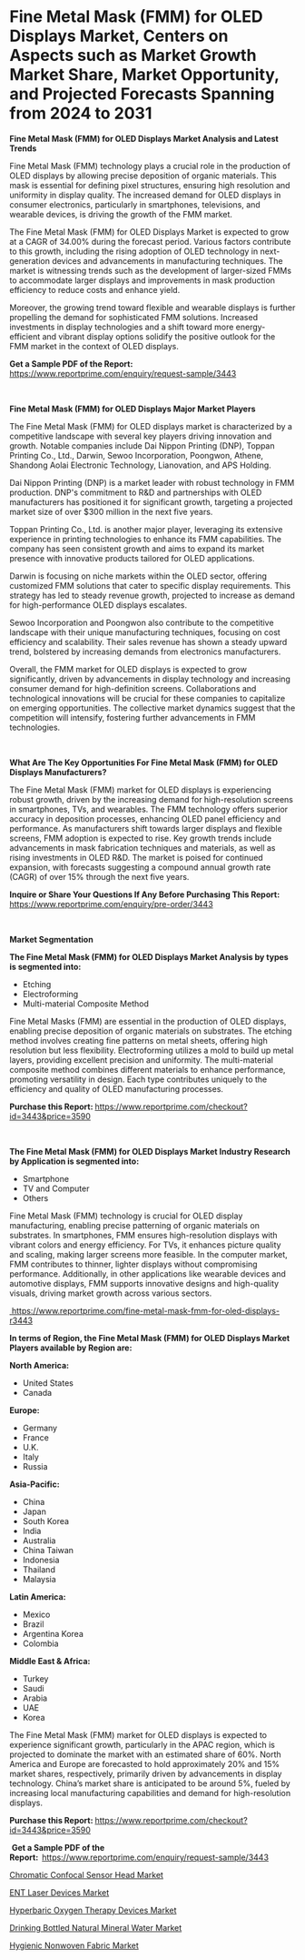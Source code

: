 <p><h1>Fine Metal Mask (FMM) for OLED Displays Market, Centers on Aspects such as Market Growth Market Share, Market Opportunity, and Projected Forecasts Spanning from 2024 to 2031</h1></p><p><strong>Fine Metal Mask (FMM) for OLED Displays Market Analysis and Latest Trends</strong></p>
<p><p>Fine Metal Mask (FMM) technology plays a crucial role in the production of OLED displays by allowing precise deposition of organic materials. This mask is essential for defining pixel structures, ensuring high resolution and uniformity in display quality. The increased demand for OLED displays in consumer electronics, particularly in smartphones, televisions, and wearable devices, is driving the growth of the FMM market.</p><p>The Fine Metal Mask (FMM) for OLED Displays Market is expected to grow at a CAGR of 34.00% during the forecast period. Various factors contribute to this growth, including the rising adoption of OLED technology in next-generation devices and advancements in manufacturing techniques. The market is witnessing trends such as the development of larger-sized FMMs to accommodate larger displays and improvements in mask production efficiency to reduce costs and enhance yield.</p><p>Moreover, the growing trend toward flexible and wearable displays is further propelling the demand for sophisticated FMM solutions. Increased investments in display technologies and a shift toward more energy-efficient and vibrant display options solidify the positive outlook for the FMM market in the context of OLED displays.</p></p>
<p><strong>Get a Sample PDF of the Report:&nbsp;</strong> <a href="https://www.reportprime.com/enquiry/request-sample/3443">https://www.reportprime.com/enquiry/request-sample/3443</a></p>
<p>&nbsp;</p>
<p><strong>Fine Metal Mask (FMM) for OLED Displays Major Market Players</strong></p>
<p><p>The Fine Metal Mask (FMM) for OLED displays market is characterized by a competitive landscape with several key players driving innovation and growth. Notable companies include Dai Nippon Printing (DNP), Toppan Printing Co., Ltd., Darwin, Sewoo Incorporation, Poongwon, Athene, Shandong Aolai Electronic Technology, Lianovation, and APS Holding.</p><p>Dai Nippon Printing (DNP) is a market leader with robust technology in FMM production. DNP's commitment to R&D and partnerships with OLED manufacturers has positioned it for significant growth, targeting a projected market size of over $300 million in the next five years.</p><p>Toppan Printing Co., Ltd. is another major player, leveraging its extensive experience in printing technologies to enhance its FMM capabilities. The company has seen consistent growth and aims to expand its market presence with innovative products tailored for OLED applications.</p><p>Darwin is focusing on niche markets within the OLED sector, offering customized FMM solutions that cater to specific display requirements. This strategy has led to steady revenue growth, projected to increase as demand for high-performance OLED displays escalates.</p><p>Sewoo Incorporation and Poongwon also contribute to the competitive landscape with their unique manufacturing techniques, focusing on cost efficiency and scalability. Their sales revenue has shown a steady upward trend, bolstered by increasing demands from electronics manufacturers.</p><p>Overall, the FMM market for OLED displays is expected to grow significantly, driven by advancements in display technology and increasing consumer demand for high-definition screens. Collaborations and technological innovations will be crucial for these companies to capitalize on emerging opportunities. The collective market dynamics suggest that the competition will intensify, fostering further advancements in FMM technologies.</p></p>
<p>&nbsp;</p>
<p><strong>What Are The Key Opportunities For Fine Metal Mask (FMM) for OLED Displays Manufacturers?</strong></p>
<p><p>The Fine Metal Mask (FMM) market for OLED displays is experiencing robust growth, driven by the increasing demand for high-resolution screens in smartphones, TVs, and wearables. The FMM technology offers superior accuracy in deposition processes, enhancing OLED panel efficiency and performance. As manufacturers shift towards larger displays and flexible screens, FMM adoption is expected to rise. Key growth trends include advancements in mask fabrication techniques and materials, as well as rising investments in OLED R&D. The market is poised for continued expansion, with forecasts suggesting a compound annual growth rate (CAGR) of over 15% through the next five years.</p></p>
<p><strong>Inquire or Share Your Questions If Any Before Purchasing This Report:</strong> <a href="https://www.reportprime.com/enquiry/pre-order/3443">https://www.reportprime.com/enquiry/pre-order/3443</a></p>
<p>&nbsp;</p>
<p><strong>Market Segmentation</strong></p>
<p><strong>The Fine Metal Mask (FMM) for OLED Displays Market Analysis by types is segmented into:</strong></p>
<p><ul><li>Etching</li><li>Electroforming</li><li>Multi-material Composite Method</li></ul></p>
<p><p>Fine Metal Masks (FMM) are essential in the production of OLED displays, enabling precise deposition of organic materials on substrates. The etching method involves creating fine patterns on metal sheets, offering high resolution but less flexibility. Electroforming utilizes a mold to build up metal layers, providing excellent precision and uniformity. The multi-material composite method combines different materials to enhance performance, promoting versatility in design. Each type contributes uniquely to the efficiency and quality of OLED manufacturing processes.</p></p>
<p><strong>Purchase this Report:&nbsp;</strong><a href="https://www.reportprime.com/checkout?id=3443&price=3590">https://www.reportprime.com/checkout?id=3443&price=3590</a></p>
<p>&nbsp;</p>
<p><strong>The Fine Metal Mask (FMM) for OLED Displays Market Industry Research by Application is segmented into:</strong></p>
<p><ul><li>Smartphone</li><li>TV and Computer</li><li>Others</li></ul></p>
<p><p>Fine Metal Mask (FMM) technology is crucial for OLED display manufacturing, enabling precise patterning of organic materials on substrates. In smartphones, FMM ensures high-resolution displays with vibrant colors and energy efficiency. For TVs, it enhances picture quality and scaling, making larger screens more feasible. In the computer market, FMM contributes to thinner, lighter displays without compromising performance. Additionally, in other applications like wearable devices and automotive displays, FMM supports innovative designs and high-quality visuals, driving market growth across various sectors.</p></p>
<p><a href="https://www.reportprime.com/fine-metal-mask-fmm-for-oled-displays-r3443">&nbsp;https://www.reportprime.com/fine-metal-mask-fmm-for-oled-displays-r3443</a></p>
<p><strong>In terms of Region, the Fine Metal Mask (FMM) for OLED Displays Market Players available by Region are:</strong></p>
<p>
    <p> <strong> North America: </strong>
        <ul>
            <li>United States</li>
            <li>Canada</li>
        </ul>
        </p> 
    <p> <strong> Europe: </strong>
        <ul>
            <li>Germany</li>
            <li>France</li>
            <li>U.K.</li>
            <li>Italy</li>
            <li>Russia</li>
        </ul>
        </p> 
    <p> <strong> Asia-Pacific: </strong>
        <ul>
            <li>China</li>
            <li>Japan</li>
            <li>South Korea</li>
            <li>India</li>
            <li>Australia</li>
            <li>China Taiwan</li>
            <li>Indonesia</li>
            <li>Thailand</li>
            <li>Malaysia</li>
        </ul>
        </p> 
    <p> <strong> Latin America: </strong>
        <ul>
            <li>Mexico</li>
            <li>Brazil</li>
            <li>Argentina Korea</li>
            <li>Colombia</li>
        </ul>
        </p> 
    <p> <strong> Middle East & Africa: </strong>
        <ul>
            <li>Turkey</li>
            <li>Saudi</li>
            <li>Arabia</li>
            <li>UAE</li>
            <li>Korea</li>
        </ul>
    </p>
    </p>
<p><p>The Fine Metal Mask (FMM) market for OLED displays is expected to experience significant growth, particularly in the APAC region, which is projected to dominate the market with an estimated share of 60%. North America and Europe are forecasted to hold approximately 20% and 15% market shares, respectively, primarily driven by advancements in display technology. China’s market share is anticipated to be around 5%, fueled by increasing local manufacturing capabilities and demand for high-resolution displays.</p></p>
<p><strong>Purchase this Report: </strong><a href="https://www.reportprime.com/checkout?id=3443&price=3590">https://www.reportprime.com/checkout?id=3443&price=3590</a></p>
<p>&nbsp;<strong>Get a Sample PDF of the Report:&nbsp;&nbsp;</strong><a href="https://www.reportprime.com/enquiry/request-sample/3443">https://www.reportprime.com/enquiry/request-sample/3443</a></p>
<p><strong></strong></p>
<p><p><a href="https://github.com/ashepherd82/Market-Research-Report-List-6/blob/main/chromatic-confocal-sensor-head-market.md">Chromatic Confocal Sensor Head Market</a></p><p><a href="https://www.linkedin.com/pulse/future-insights-ent-laser-devices-market-trends-regional-analysis-4ikwe?trackingId=n0ht8ozhTDC8a3iTn6qjqg%3D%3D">ENT Laser Devices Market</a></p><p><a href="https://www.linkedin.com/pulse/hyperbaric-oxygen-therapy-devices-market-size-growth-industry-prr0e?trackingId=XMV9bo6VRvmS5pILAo90lw%3D%3D">Hyperbaric Oxygen Therapy Devices Market</a></p><p><a href="https://issuu.com/reportprime-2/docs/drinking-bottled-natural-mineral-wa_a00979e951224a">Drinking Bottled Natural Mineral Water Market</a></p><p><a href="https://issuu.com/reportprime-2/docs/hygienic-nonwoven-fabric-market-siz_3a75187f0c02a3">Hygienic Nonwoven Fabric Market</a></p></p>